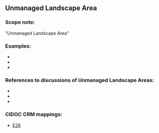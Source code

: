 
## Unmanaged Landscape Area 

###  Scope note: 
"Unmanaged Landscape Area" 

### Examples: 

* 
* 
* 

### References to discussions of Unmanaged Landscape Areas:

* 

* 

* 

### CIDOC CRM mappings: 

* [E28](http://www.cidoc-crm.org/Entity/e28-conceptual-object/version-6.2.2)

